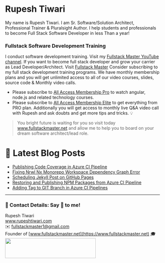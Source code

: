 # Rupesh Tiwari

My name is Rupesh Tiwari. I am Sr. Software/Solution Architect, Professional Trainer & Pluralsight Author. I help students and professionals to become Full Stack Software Developer in less Than a year!

### Fullstack Software Development Training

I conduct software development training. Visit my [Fullstack Master YouTube channel](https://youtube.com/fullstackmaster). If you want to become full stack developer and grow your carrier as Lead Developer/Architect. Visit [Fullstack Master](https://www.fullstackmaster.net) Consider subscribing to my full stack development training programs. We have monthly membership plans and you will get unlimited access to all of our video courses, slides, source code & Monthly video calls.

- Please subscribe to [All Access Membership Pro](www.fullstackmaster.net/pro) to watch angular, node.js and related technology courses.
- Please subscribe to [All Access Membership Elite](www.fullstackmaster.net/elite) to get everything from PRO plan. Additionally you will get access to monthly live Q&A video call with Rupesh and ask doubts and get more tips and tricks.
💡
> You bright future is waiting for you so visit today www.fullstackmaster.net and allow me to help you to board on your dream software architect/lead role.

# 📩 Latest Blog Posts

<!-- BLOG-POST-LIST:START -->
- [Publishing Code Coverage in Azure CI Pipeline](https://rupeshtiwari.github.io/publishing-code-coverage-in-azure-ci-pipeline/)
- [Fixing Nrwl Nx Monorepo Workspace Dependency Graph Error](https://rupeshtiwari.github.io/fixing-nrwl-nx-monorepo-dependency-graph-error/)
- [Scheduling Jekyll Post on GitHub Pages](https://rupeshtiwari.github.io/scheduling-jekyll-post-on-github-pages/)
- [Restoring and Publishing NPM Packages from Azure CI Pipeline](https://rupeshtiwari.github.io/restoring-and-publishing-npm-from-azure-ci-pipeline/)
- [Adding Tag to GIT Branch in Azure CI Pipelines](https://rupeshtiwari.github.io/adding-tag-to-git-branch-in-azure-ci-pipelines/)
<!-- BLOG-POST-LIST:END -->

---

### 💖 Contact Details: Say 👋 to me!

Rupesh Tiwari\
www.rupeshtiwari.com \
✉️ <fullstackmaster1@gmail.com> \
Founder of [www.fullstackmaster.net](https://www.fullstackmaster.net) 🎓 \
[<img src="https://i.imgur.com/9OCLciM.png" width="295" height="65">](http://www.fullstackmaster.net)
